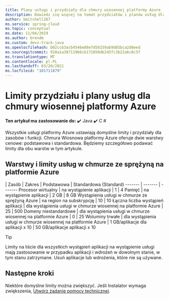 ```yaml
---
title: Plany usługi i przydziały dla chmury wiosennej platformy Azure
description: Dowiedz się więcej na temat przydziałów i planów usług dla chmury wiosennej platformy Azure
author: bmitchell287
ms.service: spring-cloud
ms.topic: conceptual
ms.date: 11/04/2019
ms.author: brendm
ms.custom: devx-track-java
ms.openlocfilehash: b02ccb3acb4546e08e7d58159ab9d85bca2d0eed
ms.sourcegitcommit: 910a1a38711966cb171050db245fc3b22abc8c5f
ms.translationtype: MT
ms.contentlocale: pl-PL
ms.lasthandoff: 03/20/2021
ms.locfileid: "101711879"
---
```

# <a name="quotas-and-service-plans-for-azure-spring-cloud"></a>Limity przydziału i plany usług dla chmury wiosennej platformy Azure

**Ten artykuł ma zastosowanie do:** ✔️ Java ✔️ C #

Wszystkie usługi platformy Azure ustawiają domyślne limity i przydziały dla zasobów i funkcji.   Chmura Wiosnowa platformy Azure oferuje dwie warstwy cenowe: podstawowa i standardowa. Będziemy szczegółowo podawać limity dla obu warstw w tym artykule.

## <a name="azure-spring-cloud-service-tiers-and-limits"></a>Warstwy i limity usług w chmurze ze sprężyną na platformie Azure

| Zasób | Zakres | Podstawowa | Standardowa (Standard)
------- | ------- | -------
Procesor wirtualny | na wystąpienie aplikacji | 1 | 4
Pamięć | na wystąpienie aplikacji | 2 GB | 8 GB
Wystąpienia usługi w chmurze ze sprężyną Azure | na region na subskrypcję | 10 | 10
Łączna liczba wystąpień aplikacji | dla wystąpienia usługi w chmurze wiosennej na platformie Azure | 25 | 500
Domeny niestandardowe | dla wystąpienia usługi w chmurze wiosennej na platformie Azure | 0 | 25 
Woluminy trwałe | dla wystąpienia usługi w chmurze wiosennej na platformie Azure | 1 GB/aplikacje dla aplikacji x 10 | 50 GB/aplikacje aplikacji x 10

> [!TIP]
> Limity na liście dla wszystkich wystąpień aplikacji na wystąpienie usługi mają zastosowanie w przypadku aplikacji i wdrożeń w dowolnym stanie, w tym stanu zatrzymane. Usuń aplikacje lub wdrożenia, które nie są używane.

## <a name="next-steps"></a>Następne kroki

Niektóre domyślne limity można zwiększyć. Jeśli Instalator wymaga zwiększenia, [Utwórz żądanie pomocy technicznej](../azure-portal/supportability/how-to-create-azure-support-request.md).
